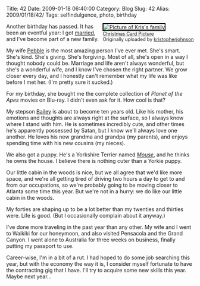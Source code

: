 Title: 42
Date: 2009-01-18 06:40:00
Category: Blog
Slug: 42
Alias: 2009/01/18/42/
Tags: selfindulgence, photo, birthday


<div style="float: right; margin-left: 10px; margin-bottom: 10px;"><a href="http://flickr.com/photos/kristopherjohnson/3207835759/" title="photo sharing"><img src="http://farm4.static.flickr.com/3339/3207835759_fcd5ba59ec_m.jpg" alt="Picture of Kris's family" style="border: solid 2px #000000;" /></a><br /><span style="font-size: 0.9em; margin-top: 0px;"><a href="http://flickr.com/photos/kristopherjohnson/3207835759/">Christmas Card Picture</a><br />Originally uploaded by <a href="http://www.flickr.com/people/kristopherjohnson/">kristopherjohnson</a></span></div><p>
Another birthday has passed.  It has been an eventful year: I got <a href="http://flickr.com/photos/kristopherjohnson/2791535441/">married</a>, and I've become part of a new family.
</p>
<p>
My wife <a href="http://flickr.com/photos/kristopherjohnson/3149067712/">Pebble</a> is the most amazing person I've ever met.  She's smart.  She's kind.  She's giving.  She's forgiving.  Most of all, she's open in a way I thought nobody could be.  Marriage and life aren't always wonderful, but she's a wonderful wife, and I know I've chosen the right partner.  We grow closer every day, and I honestly can't remember what my life was like before I met her.  (I'm pretty sure it sucked.)
</p>
<p>
For my birthday, she bought me the complete collection of <em>Planet of the Apes</em> movies on Blu-ray.  I didn't even ask for it.  How cool is that?
</p>
<p>
My stepson <a href="http://flickr.com/photos/kristopherjohnson/2915112920/">Bailey</a> is about to become ten years old.  Like his mother, his emotions and thoughts are always right at the surface, so I always know where I stand with him.  He is sometimes incredibly cute, and other times he's apparently possessed by Satan, but I know we'll always love one another.  He loves his new grandma and grandpa (my parents), and enjoys spending time with his new cousins (my nieces).
</p>
<p>
We also got a puppy.  He's a Yorkshire Terrier named <em><a href="http://flickr.com/photos/kristopherjohnson/2619799174/">Mouse</a></em>, and he thinks he owns the house.  I believe there is nothing cuter than a Yorkie puppy.
</p>
<p>
Our little cabin in the woods is nice, but we all agree that we'd like more space, and we're all getting tired of driving two hours a day to get to and from our occupations, so we're probably going to be moving closer to Atlanta some time this year.  But we're not in a hurry: we do like our little cabin in the woods.
</p>
<p>
My forties are shaping up to be a lot better than my twenties and thirties were.  Life is good.  (But I occasionally complain about it anyway.)
</p>
<p>
I've done more traveling in the past year than any other.  My wife and I went to Waikiki for our honeymoon, and also visited Pensacola and the Grand Canyon.  I went alone to Australia for three weeks on business, finally putting my passport to use.
</p>
<p>
Career-wise, I'm in a bit of a rut.  I had hoped to do some job searching this year, but with the economy the way it is, I consider myself fortunate to have the contracting gig that I have.  I'll try to acquire some new skills this year.  Maybe next year...
</p>
